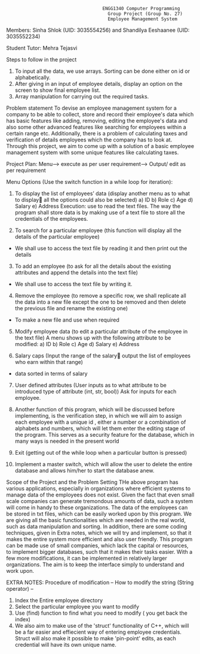                                         ENGG1340 Computer Programming 
                                          Group Project (Group No. 27)
                                          Employee Management System

Members: 
Sinha Shlok (UID: 3035554256) and Shandilya Eeshaanee (UID: 3035552234)

Student Tutor: Mehra Tejasvi

Steps to follow in the project
1.	To input all the data, we use arrays. Sorting can be done either on id or alphabetically. 
2.	After giving in an input of employee details, display an option on the screen to show final employee list.
3.	Array manipulation for carrying out the required tasks.

Problem statement
 To devise an employee management system for a company to be able to collect, store and record their employee's data which has basic features like adding, removing, editing the employee's data and also some other advanced features like searching for employees within a certain range etc. Additionally, there is a problem of calculating taxes and verification of details employees which the company has to look at. Through this project, we aim to come up with a solution of a basic employee management system with some unique features like calculating taxes.

Project Plan:
Menu--> execute as per user requirement--> Output/ edit as per requirement

Menu Options (Use the switch function in a while loop for iteration):
1.	To display the list of employees’ data (display another menu as to what to display all the options could also be selected)
a)	ID
b)	Role
c)	Age
d)	Salary
e)	Address
Execution: use <fstream> to read the text files. The way the program shall store data is by making use of a text file to store all the credentials of the employees.

2.	To search for a particular employee (this function will display all the details of the particular employee)
-	We shall use <fstream> to access the text file by reading it and then print out the details

3.	To add an employee (to ask for all the details about the existing attributes and append the details into the text file)
-	We shall use <fstream> to access the text file by writing it.

4.	Remove the employee (to remove a specific row, we shall replicate all the data into a new file except the one to be removed and then delete the previous file and rename the existing one)
-	To make a new file and use <fstream> when required

5.	Modify employee data (to edit a particular attribute of the employee in the text file)
A menu shows up with the following attribute to be modified:
a)	ID
b)	Role
c)	Age
d)	Salary
e)	Address

6.	Salary caps (Input the range of the salary output the list of employees who earn within that range)
-	data sorted in terms of salary

7.	User defined attributes (User inputs as to what attribute to be introduced type of attribute (int, str, bool))
Ask for inputs for each employee.

8. Another function of this program, which will be discussed before implementing, is the verification step, in which we will aim to assign each employee with a unique id , either a number or a combination of alphabets and numbers, which will let them enter the editing stage of the program. This serves as a security feature for the database, which in many ways is needed in the present world

9.	Exit (getting out of the while loop when a particular button is pressed)

10. Implement a master switch, which will allow the user to delete the entire database and allows him/her to start the database anew. 

Scope of the Project and the Problem Setting
THe above program has various applications, especially in organizations where efficient systems to manage data of the employees does not exist. Given the fact that even small scale companies can generate tremondous amounts of data, such a system will come in handy to these organizations. The data of the employees can be stored in txt files, which can be easily worked upon by this program. We are giving all the basic functionalities which are needed in the real world, such as data manipulation and sorting. In addition, there are some coding techniques, given in Extra notes, which we will try and implement, so that it makes the entire system more efficient and also user friendly. This program can be made use of small companies, which lack the capital or resources, to implement bigger databases, such that it makes their tasks easier. With a few more modifications, it can be implemented in relatively larger organizations. The aim is to keep the interface simply to understand and work upon.  


EXTRA NOTES:
Procedure of modification – 
How to modify the string (String operator) – 
1. Index the Entire employee directory
2. Select the particular employee you want to modify
3. Use (find) function to find what you need to modify ( you get back the index)
4. We also aim to make use of the 'struct' functionality of C++, which will be a far easier and effiecient way of entering employee credentials. Struct will also make it possible to make 'pin-point' edits, as each credential will have its own unique name. 
